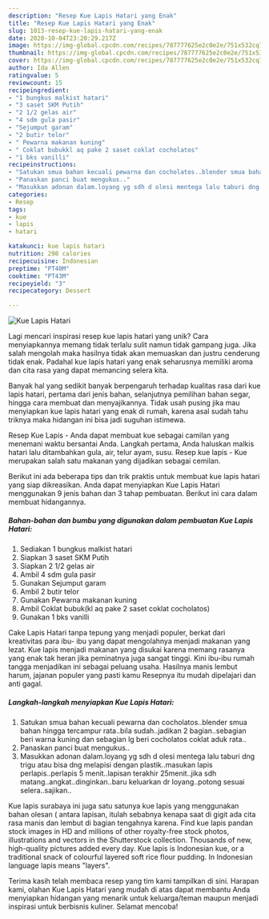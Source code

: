 ```yaml
---
description: "Resep Kue Lapis Hatari yang Enak"
title: "Resep Kue Lapis Hatari yang Enak"
slug: 1013-resep-kue-lapis-hatari-yang-enak
date: 2020-10-04T23:20:29.217Z
image: https://img-global.cpcdn.com/recipes/787777625e2c0e2e/751x532cq70/kue-lapis-hatari-foto-resep-utama.jpg
thumbnail: https://img-global.cpcdn.com/recipes/787777625e2c0e2e/751x532cq70/kue-lapis-hatari-foto-resep-utama.jpg
cover: https://img-global.cpcdn.com/recipes/787777625e2c0e2e/751x532cq70/kue-lapis-hatari-foto-resep-utama.jpg
author: Ida Allen
ratingvalue: 5
reviewcount: 15
recipeingredient:
- "1 bungkus malkist hatari"
- "3 saset SKM Putih"
- "2 1/2 gelas air"
- "4 sdm gula pasir"
- "Sejumput garam"
- "2 butir telor"
- " Pewarna makanan kuning"
- " Coklat bubukkl aq pake 2 saset coklat cocholatos"
- "1 bks vanilli"
recipeinstructions:
- "Satukan smua bahan kecuali pewarna dan cocholatos..blender smua bahan hingga tercampur rata..bila sudah..jadikan 2 bagian..sebagian beri warna kuning dan sebagian lg beri cocholatos coklat aduk rata.."
- "Panaskan panci buat mengukus.."
- "Masukkan adonan dalam.loyang yg sdh d olesi mentega lalu taburi dng trigu atau bisa dng melapisi dengan plastik..masukan lapis perlapis..perlapis 5 menit..lapisan terakhir 25menit..jika sdh matang..angkat..dinginkan..baru keluarkan dr loyang..potong sesuai selera..sajikan.."
categories:
- Resep
tags:
- kue
- lapis
- hatari

katakunci: kue lapis hatari 
nutrition: 298 calories
recipecuisine: Indonesian
preptime: "PT40M"
cooktime: "PT43M"
recipeyield: "3"
recipecategory: Dessert

---
```



![Kue Lapis Hatari](https://img-global.cpcdn.com/recipes/787777625e2c0e2e/751x532cq70/kue-lapis-hatari-foto-resep-utama.jpg)

Lagi mencari inspirasi resep kue lapis hatari yang unik? Cara menyiapkannya memang tidak terlalu sulit namun tidak gampang juga. Jika salah mengolah maka hasilnya tidak akan memuaskan dan justru cenderung tidak enak. Padahal kue lapis hatari yang enak seharusnya memiliki aroma dan cita rasa yang dapat memancing selera kita.

Banyak hal yang sedikit banyak berpengaruh terhadap kualitas rasa dari kue lapis hatari, pertama dari jenis bahan, selanjutnya pemilihan bahan segar, hingga cara membuat dan menyajikannya. Tidak usah pusing jika mau menyiapkan kue lapis hatari yang enak di rumah, karena asal sudah tahu triknya maka hidangan ini bisa jadi suguhan istimewa.

Resep Kue Lapis - Anda dapat membuat kue sebagai camilan yang menemani waktu bersantai Anda. Langkah pertama, Anda haluskan malkis hatari lalu ditambahkan gula, air, telur ayam, susu. Resep kue lapis - Kue merupakan salah satu makanan yang dijadikan sebagai cemilan.


Berikut ini ada beberapa tips dan trik praktis untuk membuat kue lapis hatari yang siap dikreasikan. Anda dapat menyiapkan Kue Lapis Hatari menggunakan 9 jenis bahan dan 3 tahap pembuatan. Berikut ini cara dalam membuat hidangannya.

<!--inarticleads1-->

##### Bahan-bahan dan bumbu yang digunakan dalam pembuatan Kue Lapis Hatari:

1. Sediakan 1 bungkus malkist hatari
1. Siapkan 3 saset SKM Putih
1. Siapkan 2 1/2 gelas air
1. Ambil 4 sdm gula pasir
1. Gunakan Sejumput garam
1. Ambil 2 butir telor
1. Gunakan  Pewarna makanan kuning
1. Ambil  Coklat bubuk(kl aq pake 2 saset coklat cocholatos)
1. Gunakan 1 bks vanilli


Cake Lapis Hatari tanpa tepung yang menjadi populer, berkat dari kreativitas para ibu- ibu yang dapat mengolahnya menjadi makanan yang lezat. Kue lapis menjadi makanan yang disukai karena memang rasanya yang enak tak heran jika peminatnya juga sangat tinggi. Kini ibu-ibu rumah tangga menjadikan ini sebagai peluang usaha. Hasilnya manis lembut harum, jajanan populer yang pasti kamu Resepnya itu mudah dipelajari dan anti gagal. 

<!--inarticleads2-->

##### Langkah-langkah menyiapkan Kue Lapis Hatari:

1. Satukan smua bahan kecuali pewarna dan cocholatos..blender smua bahan hingga tercampur rata..bila sudah..jadikan 2 bagian..sebagian beri warna kuning dan sebagian lg beri cocholatos coklat aduk rata..
1. Panaskan panci buat mengukus..
1. Masukkan adonan dalam.loyang yg sdh d olesi mentega lalu taburi dng trigu atau bisa dng melapisi dengan plastik..masukan lapis perlapis..perlapis 5 menit..lapisan terakhir 25menit..jika sdh matang..angkat..dinginkan..baru keluarkan dr loyang..potong sesuai selera..sajikan..


Kue lapis surabaya ini juga satu satunya kue lapis yang menggunakan bahan olesan ( antara lapisan, itulah sebabnya kenapa saat di gigit ada cita rasa manis dan lembut di bagian tengahnya karena. Find kue lapis pandan stock images in HD and millions of other royalty-free stock photos, illustrations and vectors in the Shutterstock collection. Thousands of new, high-quality pictures added every day. Kue lapis is Indonesian kue, or a traditional snack of colourful layered soft rice flour pudding. In Indonesian language lapis means &#34;layers&#34;. 

Terima kasih telah membaca resep yang tim kami tampilkan di sini. Harapan kami, olahan Kue Lapis Hatari yang mudah di atas dapat membantu Anda menyiapkan hidangan yang menarik untuk keluarga/teman maupun menjadi inspirasi untuk berbisnis kuliner. Selamat mencoba!
